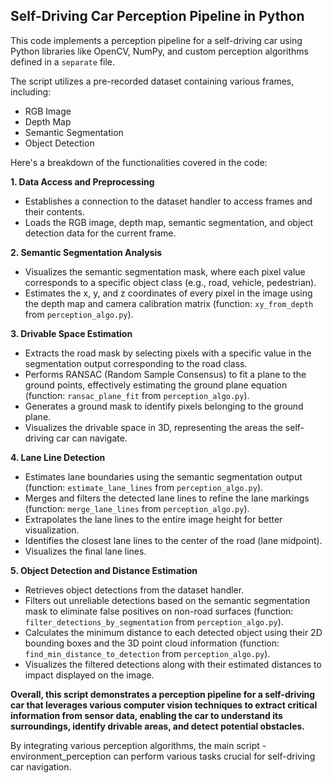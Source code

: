 ## Self-Driving Car Perception Pipeline in Python

This code implements a perception pipeline for a self-driving car using Python libraries like OpenCV, NumPy, and custom perception algorithms defined in a `separate` file.

The script utilizes a pre-recorded dataset containing various frames, including:

* RGB Image
* Depth Map
* Semantic Segmentation
* Object Detection

Here's a breakdown of the functionalities covered in the code:

**1. Data Access and Preprocessing**

* Establishes a connection to the dataset handler to access frames and their contents.
* Loads the RGB image, depth map, semantic segmentation, and object detection data for the current frame.

**2. Semantic Segmentation Analysis**

* Visualizes the semantic segmentation mask, where each pixel value corresponds to a specific object class (e.g., road, vehicle, pedestrian).
* Estimates the x, y, and z coordinates of every pixel in the image using the depth map and camera calibration matrix (function: `xy_from_depth` from `perception_algo.py`).

**3. Drivable Space Estimation**

* Extracts the road mask by selecting pixels with a specific value in the segmentation output corresponding to the road class.
* Performs RANSAC (Random Sample Consensus) to fit a plane to the ground points, effectively estimating the ground plane equation (function: `ransac_plane_fit` from `perception_algo.py`).
* Generates a ground mask to identify pixels belonging to the ground plane.
* Visualizes the drivable space in 3D, representing the areas the self-driving car can navigate.

**4. Lane Line Detection**

* Estimates lane boundaries using the semantic segmentation output (function: `estimate_lane_lines` from `perception_algo.py`).
* Merges and filters the detected lane lines to refine the lane markings (function: `merge_lane_lines` from `perception_algo.py`).
* Extrapolates the lane lines to the entire image height for better visualization.
* Identifies the closest lane lines to the center of the road (lane midpoint).
* Visualizes the final lane lines.

**5. Object Detection and Distance Estimation**

* Retrieves object detections from the dataset handler.
* Filters out unreliable detections based on the semantic segmentation mask to eliminate false positives on non-road surfaces (function: `filter_detections_by_segmentation` from `perception_algo.py`).
* Calculates the minimum distance to each detected object using their 2D bounding boxes and the 3D point cloud information (function: `find_min_distance_to_detection` from `perception_algo.py`).
* Visualizes the filtered detections along with their estimated distances to impact displayed on the image.

**Overall, this script demonstrates a perception pipeline for a self-driving car that leverages various computer vision techniques to extract critical information from sensor data, enabling the car to understand its surroundings, identify drivable areas, and detect potential obstacles.**

By integrating various perception algorithms, the main script - environment_perception can perform various tasks crucial for self-driving car navigation.


